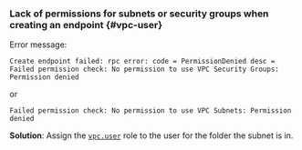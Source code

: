 ### Lack of permissions for subnets or security groups when creating an endpoint {#vpc-user}

Error message:

```text
Create endpoint failed: rpc error: code = PermissionDenied desc = Failed permission check: No permission to use VPC Security Groups: Permission denied
```

or

```text
Failed permission check: No permission to use VPC Subnets: Permission denied
```

**Solution**: Assign the [`vpc.user`](../../../../vpc/security/index.md) role to the user for the folder the subnet is in.
